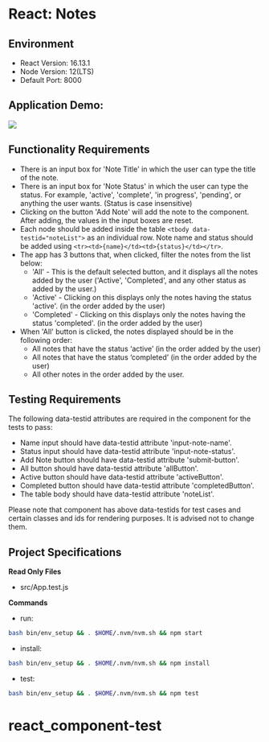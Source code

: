 # React: Notes

## Environment 

- React Version: 16.13.1
- Node Version: 12(LTS)
- Default Port: 8000

## Application Demo:

![](https://hrcdn.net/s3_pub/istreet-assets/uND1hBSNcYaVJ9l9JeV23w/notes.gif)

## Functionality Requirements

- There is an input box for 'Note Title' in which the user can type the title of the note.
- There is an input box for 'Note Status' in which the user can type the status. For example, 'active', 'complete', 'in progress', 'pending', or anything the user wants. (Status is case insensitive)
- Clicking on the button 'Add Note' will add the note to the component. After adding, the values in the input boxes are reset.
- Each node should be added inside the table `<tbody data-testid="noteList">` as an individual row. Note name and status should be added using `<tr><td>{name}</td><td>{status}</td></tr>`.
- The app has 3 buttons that, when clicked, filter the notes from the list below:
  - 'All' - This is the default selected button, and it displays all the notes added by the user ('Active', 'Completed', and any other status as added by the user.)
  - 'Active' - Clicking on this displays only the notes having the status 'active'. (in the order added by the user)
  - 'Completed' - Clicking on this displays only the notes having the status 'completed'. (in the order added by the user)
- When 'All' button is clicked, the notes displayed should be in the following order:
  - All notes that have the status ‘active’ (in the order added by the user)
  - All notes that have the status ‘completed’ (in the order added by the user)
  - All other notes in the order added by the user.
 
## Testing Requirements

The following data-testid attributes are required in the component for the tests to pass:

- Name input should have data-testid attribute 'input-note-name'.
- Status input should have data-testid attribute 'input-note-status'.
- Add Note button should have data-testid attribute 'submit-button'.
- All button should have data-testid attribute 'allButton'.
- Active button should have data-testid attribute 'activeButton'. 
- Completed button should have data-testid attribute 'completedButton'.
- The table body <tbody> should have data-testid attribute 'noteList'.

Please note that component has above data-testids for test cases and certain classes and ids for rendering purposes. It is advised not to change them.

## Project Specifications

**Read Only Files**
- src/App.test.js

**Commands**
- run: 
```bash
bash bin/env_setup && . $HOME/.nvm/nvm.sh && npm start
```
- install: 
```bash
bash bin/env_setup && . $HOME/.nvm/nvm.sh && npm install
```
- test: 
```bash
bash bin/env_setup && . $HOME/.nvm/nvm.sh && npm test
```
# react_component-test
